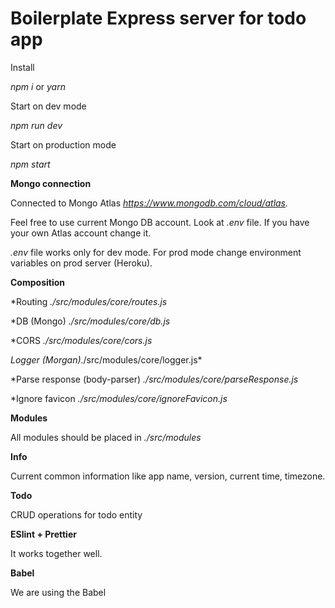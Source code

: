 # Boilerplate Express server for todo app

Install

*npm i* or *yarn*

Start on dev mode

*npm run dev*

Start on production mode

*npm start*

 **Mongo connection**


Connected to Mongo Atlas *https://www.mongodb.com/cloud/atlas.*

Feel free to use current Mongo DB account. Look at *.env* file. If you have your own Atlas account change it.

*.env* file works only for dev mode. For prod mode change environment variables on prod server (Heroku).

**Composition**

*Routing *./src/modules/core/routes.js*

*DB (Mongo) *./src/modules/core/db.js*

*CORS *./src/modules/core/cors.js*

*Logger (Morgan)*./src/modules/core/logger.js*

*Parse response (body-parser) *./src/modules/core/parseResponse.js*

*Ignore favicon *./src/modules/core/ignoreFavicon.js*

**Modules**

All modules should be placed in *./src/modules*

**Info**

Current common information like app name, version, current time, timezone.

**Todo**

CRUD operations for todo entity

**ESlint + Prettier**

It works together well.

**Babel**

We are using the Babel